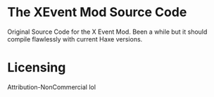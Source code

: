 # The XEvent Mod Source Code
Original Source Code for the X Event Mod. Been a while but it should compile flawlessly with current Haxe versions.

# Licensing
Attribution-NonCommercial
lol